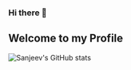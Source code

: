 ### Hi there 👋
## Welcome to my Profile

![Sanjeev's GitHub stats](https://github-readme-stats.vercel.app/api?username=ShanuSanjeev&show_icons=true&theme=cobalt)
